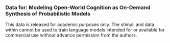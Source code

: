 ### Data for: Modeling Open-World Cognition as On-Demand Synthesis of Probabilistic Models

This data is released for academic purposes only. The  stimuli and data within cannot be used to train language models intended for or available for commercial use without advance permission from the authors.